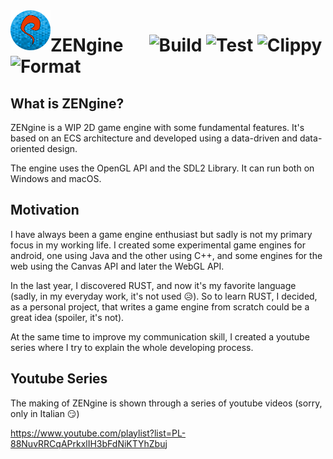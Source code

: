 <img align="left" width="64px" src="docs/images/logo.svg" />

# ZENgine &emsp; ![Build](https://github.com/MalpenZibo/ZENgine/workflows/Build/badge.svg) ![Test](https://github.com/MalpenZibo/ZENgine/workflows/Test/badge.svg) ![Clippy](https://github.com/MalpenZibo/ZENgine/workflows/Clippy/badge.svg) ![Format](https://github.com/MalpenZibo/ZENgine/workflows/Format/badge.svg)

## What is ZENgine?

ZENgine is a WIP 2D game engine with some fundamental features. It's based on an ECS architecture and developed using a data-driven and data-oriented design.

The engine uses the OpenGL API and the SDL2 Library. It can run both on Windows and macOS.

## Motivation
I have always been a game engine enthusiast but sadly is not my primary focus in my working life. 
I created some experimental game engines for android, one using Java and the other using C++, and some engines for the web using the Canvas API and later the WebGL API.

In the last year, I discovered RUST, and now it's my favorite language (sadly, in my everyday work, it's not used 😥). So to learn RUST, I decided, as a personal project, that writes a game engine from scratch could be a great idea (spoiler, it's not).

At the same time to improve my communication skill, I created a youtube series where I try to explain the whole developing process.

## Youtube Series
The making of ZENgine is shown through a series of youtube videos (sorry, only in Italian 😏)

https://www.youtube.com/playlist?list=PL-88NuvRRCqAPrkxlIH3bFdNiKTYhZbuj
